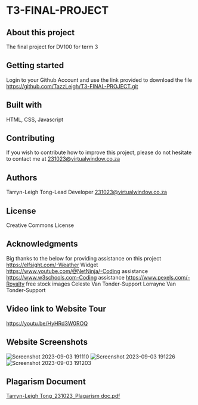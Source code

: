 # T3-FINAL-PROJECT
## About this project
The final project for DV100 for term 3
## Getting started
Login to your Github Account and use the link provided to download the file
https://github.com/TazzLeigh/T3-FINAL-PROJECT.git
## Built with
HTML, CSS, Javascript

## Contributing
If you wish to contribute how to improve this project, please do not hesitate to contact me at 231023@virtualwindow.co.za

## Authors
Tarryn-Leigh Tong-Lead Developer 231023@virtualwindow.co.za

## License
Creative Commons License

## Acknowledgments
Big thanks to the below for providing assistance on this project
https://elfsight.com/-Weather Widget
https://www.youtube.com/@NetNinja/-Coding assistance
https://www.w3schools.com-Coding assistance
https://www.pexels.com/-Royalty free stock images
Celeste Van Tonder-Support
Lorrayne Van Tonder-Support

## Video link to Website Tour
https://youtu.be/HyHRd3W0ROQ

## Website Screenshots
![Screenshot 2023-09-03 191110](https://github.com/TazzLeigh/T3-FINAL-PROJECT/assets/125860291/c16ef658-a20e-49d1-95d7-1de6baf7ec4d)
![Screenshot 2023-09-03 191226](https://github.com/TazzLeigh/T3-FINAL-PROJECT/assets/125860291/3508c828-e6cd-45aa-bd97-4a65e8cf317a)
![Screenshot 2023-09-03 191203](https://github.com/TazzLeigh/T3-FINAL-PROJECT/assets/125860291/a8d4a601-6601-4efd-8c6a-c4c63eda5164)


## Plagarism Document
[Tarryn-Leigh Tong_231023_Plagarism doc.pdf](https://github.com/TazzLeigh/T3-FINAL-PROJECT/files/12507162/Tarryn-Leigh.Tong_231023_Plagarism.doc.pdf)





